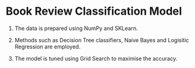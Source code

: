 # Book Review Classification Model

1) The data is prepared using NumPy and SKLearn.

2) Methods such as Decision Tree classifiers, Naive Bayes and Logisitic Regression are employed.

3) The model is tuned using Grid Search to maximise the accuracy.

